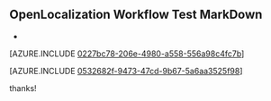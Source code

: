 ## OpenLocalization Workflow Test MarkDown
* 

[AZURE.INCLUDE [0227bc78-206e-4980-a558-556a98c4fc7b](calleeMd1.md)]



[AZURE.INCLUDE [0532682f-9473-47cd-9b67-5a6aa3525f98](calleeMd2.md)]

 
thanks!